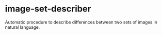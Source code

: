 # image-set-describer
Automatic procedure to describe differences between two sets of images in natural language.
